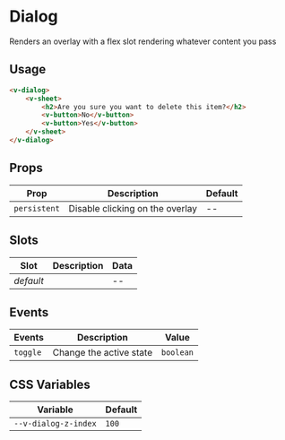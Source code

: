 # Dialog

Renders an overlay with a flex slot rendering whatever content you pass

## Usage

```html
<v-dialog>
	<v-sheet>
		<h2>Are you sure you want to delete this item?</h2>
		<v-button>No</v-button>
		<v-button>Yes</v-button>
	</v-sheet>
</v-dialog>
```

## Props

| Prop         | Description                     | Default |
| ------------ | ------------------------------- | ------- |
| `persistent` | Disable clicking on the overlay | --      |

## Slots

| Slot      | Description | Data |
| --------- | ----------- | ---- |
| _default_ |             | --   |

## Events

| Events   | Description             | Value     |
| -------- | ----------------------- | --------- |
| `toggle` | Change the active state | `boolean` |

## CSS Variables

| Variable             | Default |
| -------------------- | ------- |
| `--v-dialog-z-index` | `100`   |
